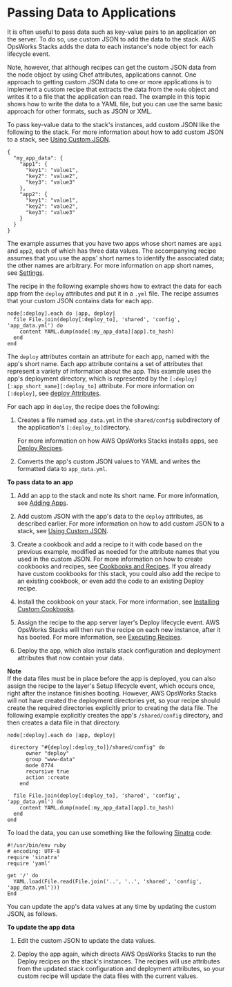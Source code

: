 # Passing Data to Applications<a name="apps-data"></a>

It is often useful to pass data such as key\-value pairs to an application on the server\. To do so, use custom JSON to add the data to the stack\. AWS OpsWorks Stacks adds the data to each instance's node object for each lifecycle event\. 

Note, however, that although recipes can get the custom JSON data from the node object by using Chef attributes, applications cannot\. One approach to getting custom JSON data to one or more applications is to implement a custom recipe that extracts the data from the `node` object and writes it to a file that the application can read\. The example in this topic shows how to write the data to a YAML file, but you can use the same basic approach for other formats, such as JSON or XML\.

To pass key\-value data to the stack's instances, add custom JSON like the following to the stack\. For more information about how to add custom JSON to a stack, see [Using Custom JSON](workingstacks-json.md)\.

```
{
  "my_app_data": {
    "app1": {
      "key1": "value1",
      "key2": "value2",
      "key3": "value3"
    },
    "app2": {
      "key1": "value1",
      "key2": "value2",
      "key3": "value3"
    }
  }
}
```

The example assumes that you have two apps whose short names are `app1` and `app2`, each of which has three data values\. The accompanying recipe assumes that you use the apps' short names to identify the associated data; the other names are arbitrary\. For more information on app short names, see [Settings](workingapps-creating.md#workingapps-creating-settings)\.

The recipe in the following example shows how to extract the data for each app from the `deploy` attributes and put it in a `.yml` file\. The recipe assumes that your custom JSON contains data for each app\.

```
node[:deploy].each do |app, deploy|
  file File.join(deploy[:deploy_to], 'shared', 'config', 'app_data.yml') do
    content YAML.dump(node[:my_app_data][app].to_hash)
  end
end
```

The `deploy` attributes contain an attribute for each app, named with the app's short name\. Each app attribute contains a set of attributes that represent a variety of information about the app\. This example uses the app's deployment directory, which is represented by the `[:deploy][:app_short_name][:deploy_to]` attribute\. For more information on `[:deploy]`, see [deploy Attributes](attributes-json-deploy.md)\.

For each app in `deploy`, the recipe does the following:

1. Creates a file named `app_data.yml` in the `shared/config` subdirectory of the application's `[:deploy_to]`directory\.

   For more information on how AWS OpsWorks Stacks installs apps, see [Deploy Recipes](create-custom-deploy.md)\.

1. Converts the app's custom JSON values to YAML and writes the formatted data to `app_data.yml`\.

**To pass data to an app**

1. Add an app to the stack and note its short name\. For more information, see [Adding Apps](workingapps-creating.md)\.

1. Add custom JSON with the app's data to the `deploy` attributes, as described earlier\. For more information on how to add custom JSON to a stack, see [Using Custom JSON](workingstacks-json.md)\.

1. Create a cookbook and add a recipe to it with code based on the previous example, modified as needed for the attribute names that you used in the custom JSON\. For more information on how to create cookbooks and recipes, see [Cookbooks and Recipes](workingcookbook.md)\. If you already have custom cookbooks for this stack, you could also add the recipe to an existing cookbook, or even add the code to an existing Deploy recipe\.

1. Install the cookbook on your stack\. For more information, see [Installing Custom Cookbooks](workingcookbook-installingcustom-enable.md)\.

1. Assign the recipe to the app server layer's Deploy lifecycle event\. AWS OpsWorks Stacks will then run the recipe on each new instance, after it has booted\. For more information, see [Executing Recipes](workingcookbook-executing.md)\.

1. Deploy the app, which also installs stack configuration and deployment attributes that now contain your data\.

**Note**  
If the data files must be in place before the app is deployed, you can also assign the recipe to the layer's Setup lifecycle event, which occurs once, right after the instance finishes booting\. However, AWS OpsWorks Stacks will not have created the deployment directories yet, so your recipe should create the required directories explicitly prior to creating the data file\. The following example explicitly creates the app's `/shared/config` directory, and then creates a data file in that directory\.  

```
node[:deploy].each do |app, deploy|

 directory "#{deploy[:deploy_to]}/shared/config" do
      owner "deploy"
      group "www-data"
      mode 0774
      recursive true
      action :create
    end

  file File.join(deploy[:deploy_to], 'shared', 'config', 'app_data.yml') do
    content YAML.dump(node[:my_app_data][app].to_hash)
  end
end
```

To load the data, you can use something like the following [Sinatra](http://www.sinatrarb.com/) code:

```
#!/usr/bin/env ruby
# encoding: UTF-8
require 'sinatra'
require 'yaml'

get '/' do
  YAML.load(File.read(File.join('..', '..', 'shared', 'config', 'app_data.yml')))
End
```

You can update the app's data values at any time by updating the custom JSON, as follows\.

**To update the app data**

1. Edit the custom JSON to update the data values\.

1. Deploy the app again, which directs AWS OpsWorks Stacks to run the Deploy recipes on the stack's instances\. The recipes will use attributes from the updated stack configuration and deployment attributes, so your custom recipe will update the data files with the current values\.